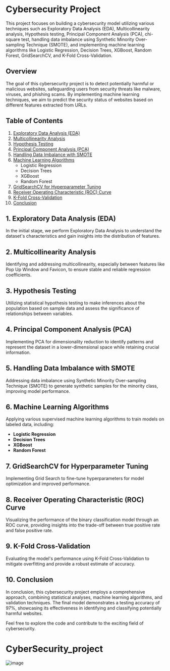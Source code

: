 # Cybersecurity Project

This project focuses on building a cybersecurity model utilizing various techniques such as Exploratory Data Analysis (EDA), Multicollinearity analysis, Hypothesis testing, Principal Component Analysis (PCA), chi-square test, handling data imbalance using Synthetic Minority Over-sampling Technique (SMOTE), and implementing machine learning algorithms like Logistic Regression, Decision Trees, XGBoost, Random Forest, GridSearchCV, and K-Fold Cross-Validation.

## Overview

The goal of this cybersecurity project is to detect potentially harmful or malicious websites, safeguarding users from security threats like malware, viruses, and phishing scams. By implementing machine learning techniques, we aim to predict the security status of websites based on different features extracted from URLs.

## Table of Contents

1. [Exploratory Data Analysis (EDA)](#eda)
2. [Multicollinearity Analysis](#multicollinearity)
3. [Hypothesis Testing](#hypothesis-testing)
4. [Principal Component Analysis (PCA)](#pca)
5. [Handling Data Imbalance with SMOTE](#smote)
6. [Machine Learning Algorithms](#machine-learning-algorithms)
   - Logistic Regression
   - Decision Trees
   - XGBoost
   - Random Forest
7. [GridSearchCV for Hyperparameter Tuning](#gridsearchcv)
8. [Receiver Operating Characteristic (ROC) Curve](#roc-curve)
9. [K-Fold Cross-Validation](#k-fold-cross-validation)
10. [Conclusion](#conclusion)

## 1. Exploratory Data Analysis (EDA) <a name="eda"></a>

In the initial stage, we perform Exploratory Data Analysis to understand the dataset's characteristics and gain insights into the distribution of features.

## 2. Multicollinearity Analysis <a name="multicollinearity"></a>

Identifying and addressing multicollinearity, especially between features like Pop Up Window and Favicon, to ensure stable and reliable regression coefficients.

## 3. Hypothesis Testing <a name="hypothesis-testing"></a>

Utilizing statistical hypothesis testing to make inferences about the population based on sample data and assess the significance of relationships between variables.

## 4. Principal Component Analysis (PCA) <a name="pca"></a>

Implementing PCA for dimensionality reduction to identify patterns and represent the dataset in a lower-dimensional space while retaining crucial information.

## 5. Handling Data Imbalance with SMOTE <a name="smote"></a>

Addressing data imbalance using Synthetic Minority Over-sampling Technique (SMOTE) to generate synthetic samples for the minority class, improving model performance.

## 6. Machine Learning Algorithms <a name="machine-learning-algorithms"></a>

Applying various supervised machine learning algorithms to train models on labeled data, including:
   - **Logistic Regression**
   - **Decision Trees**
   - **XGBoost**
   - **Random Forest**

## 7. GridSearchCV for Hyperparameter Tuning <a name="gridsearchcv"></a>

Implementing Grid Search to fine-tune hyperparameters for model optimization and improved performance.

## 8. Receiver Operating Characteristic (ROC) Curve <a name="roc-curve"></a>

Visualizing the performance of the binary classification model through an ROC curve, providing insights into the trade-off between true positive rate and false positive rate.

## 9. K-Fold Cross-Validation <a name="k-fold-cross-validation"></a>

Evaluating the model's performance using K-Fold Cross-Validation to mitigate overfitting and provide a robust estimate of accuracy.

## 10. Conclusion <a name="conclusion"></a>

In conclusion, this cybersecurity project employs a comprehensive approach, combining statistical analyses, machine learning algorithms, and validation techniques. The final model demonstrates a testing accuracy of 97%, showcasing its effectiveness in identifying and classifying potentially harmful websites.

Feel free to explore the code and contribute to the exciting field of cybersecurity.

# CyberSecurity_project

![image](https://user-images.githubusercontent.com/94167271/234273272-bc0a0b68-c079-4d9d-a684-085b5c258a0a.png)


